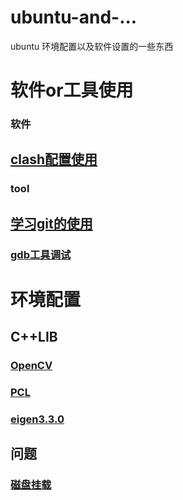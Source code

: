 # ubuntu-and-...
ubuntu 环境配置以及软件设置的一些东西
# 软件or工具使用
### 软件
## [clash配置使用](https://github.com/2hanhan/ubuntu-and-.../blob/main/clash.md)
### tool
## [学习git的使用](https://github.com/2hanhan/ubuntu-and-.../blob/main/trygit.md)
### [gdb工具调试](https://github.com/2hanhan/ubuntu-and-.../blob/main/gdb.sh)

# 环境配置
## C++LIB
### [OpenCV](https://github.com/2hanhan/ubuntu-and-.../blob/main/OpenCV_3-4-1.sh)
### [PCL](https://github.com/2hanhan/ubuntu-and-.../blob/main/pcl.sh)
### [eigen3.3.0](https://github.com/2hanhan/ubuntu-and-.../blob/main/eigen3.3.0.sh)
## 问题
### [磁盘挂载](https://github.com/2hanhan/ubuntu-and-.../blob/main/fdisk.sh)
